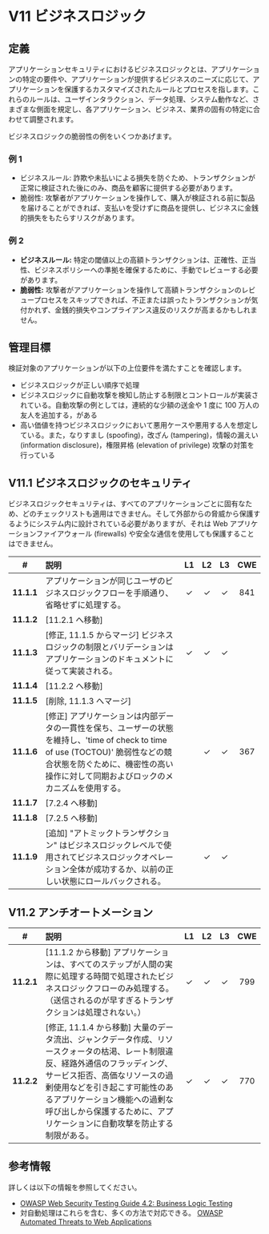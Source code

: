 # V11 ビジネスロジック

## 定義

アプリケーションセキュリティにおけるビジネスロジックとは、アプリケーションの特定の要件や、アプリケーションが提供するビジネスのニーズに応じて、アプリケーションを保護するカスタマイズされたルールとプロセスを指します。これらのルールは、ユーザインタラクション、データ処理、システム動作など、さまざまな側面を規定し、各アプリケーション、ビジネス、業界の固有の特定に合わせて調整されます。

ビジネスロジックの脆弱性の例をいくつかあげます。

### 例 1

* ビジネスルール: 詐欺や未払いによる損失を防ぐため、トランザクションが正常に検証された後にのみ、商品を顧客に提供する必要があります。
* 脆弱性: 攻撃者がアプリケーションを操作して、購入が検証される前に製品を届けることができれば、支払いを受けずに商品を提供し、ビジネスに金銭的損失をもたらすリスクがあります。

### 例 2

* **ビジネスルール:** 特定の閾値以上の高額トランザクションは、正確性、正当性、ビジネスポリシーへの準拠を確保するために、手動でレビューする必要があります。
* **脆弱性:** 攻撃者がアプリケーションを操作して高額トランザクションのレビュープロセスをスキップできれば、不正または誤ったトランザクションが気付かれず、金銭的損失やコンプライアンス違反のリスクが高まるかもしれません。

## 管理目標

検証対象のアプリケーションが以下の上位要件を満たすことを確認します。

* ビジネスロジックが正しい順序で処理
* ビジネスロジックに自動攻撃を検知し防止する制限とコントロールが実装されている。自動攻撃の例としては，連続的な少額の送金や 1 度に 100 万人の友人を追加する，がある
* 高い価値を持つビジネスロジックにおいて悪用ケースや悪用する人を想定している。また，なりすまし (spoofing)，改ざん (tampering)，情報の漏えい (information disclosure)，権限昇格 (elevation of privilege) 攻撃の対策を行っている

## V11.1 ビジネスロジックのセキュリティ

ビジネスロジックセキュリティは、すべてのアプリケーションごとに固有なため、どのチェックリストも適用はできません。そして外部からの脅威から保護するようにシステム内に設計されている必要がありますが、それは Web アプリケーションファイアウォール (firewalls) や安全な通信を使用しても保護することはできません。

| # | 説明 | L1 | L2 | L3 | CWE |
| :---: | :--- | :---: | :---: | :---: | :---: |
| **11.1.1** | アプリケーションが同じユーザのビジネスロジックフローを手順通り、省略せずに処理する。 | ✓ | ✓ | ✓ | 841 |
| **11.1.2** | [11.2.1 へ移動] | | | | |
| **11.1.3** | [修正, 11.1.5 からマージ] ビジネスロジックの制限とバリデーションはアプリケーションのドキュメントに従って実装される。 | ✓ | ✓ | ✓ | |
| **11.1.4** | [11.2.2 へ移動] | | | | |
| **11.1.5** | [削除, 11.1.3 へマージ] | | | | |
| **11.1.6** | [修正] アプリケーションは内部データの一貫性を保ち、ユーザーの状態を維持し、'time of check to time of use (TOCTOU)' 脆弱性などの競合状態を防ぐために、機密性の高い操作に対して同期およびロックのメカニズムを使用する。 | | ✓ | ✓ | 367 |
| **11.1.7** | [7.2.4 へ移動] | | | | |
| **11.1.8** | [7.2.5 へ移動] | | | | |
| **11.1.9** | [追加] "アトミックトランザクション" はビジネスロジックレベルで使用されてビジネスロジックオペレーション全体が成功するか、以前の正しい状態にロールバックされる。 | | ✓ | ✓ | |

## V11.2 アンチオートメーション

| # | 説明 | L1 | L2 | L3 | CWE |
| :---: | :--- | :---: | :---: | :---: | :---: |
| **11.2.1** | [11.1.2 から移動] アプリケーションは、すべてのステップが人間の実際に処理する時間で処理されたビジネスロジックフローのみ処理する。（送信されるのが早すぎるトランザクションは処理されない。） | ✓ | ✓ | ✓ | 799 |
| **11.2.2** | [修正, 11.1.4 から移動] 大量のデータ流出、ジャンクデータ作成、リソースクォータの枯渇、レート制限違反、経路外通信のフラッディング、サービス拒否、高価なリソースの過剰使用などを引き起こす可能性のあるアプリケーション機能への過剰な呼び出しから保護するために、アプリケーションに自動攻撃を防止する制限がある。 | ✓ | ✓ | ✓ | 770 |

## 参考情報

詳しくは以下の情報を参照してください。

* [OWASP Web Security Testing Guide 4.2: Business Logic Testing](https://owasp.org/www-project-web-security-testing-guide/v42/4-Web_Application_Security_Testing/10-Business_Logic_Testing/README)
* 対自動処理はこれらを含む、多くの方法で対応できる。 [OWASP Automated Threats to Web Applications](https://owasp.org/www-project-automated-threats-to-web-applications/)
